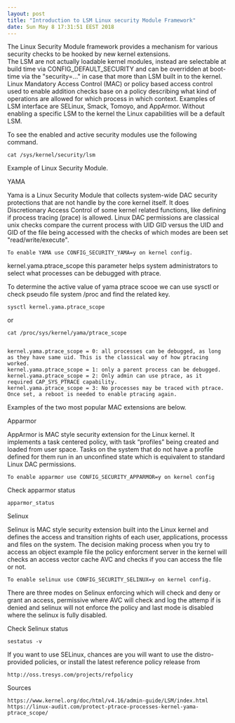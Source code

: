```yaml
---
layout: post
title: "Introduction to LSM Linux security Module Framework"
date: Sun May 8 17:31:51 EEST 2018
---
```

The Linux Security Module framework provides a mechanism for various security checks to be hooked by new kernel extensions.  
The LSM are not actually loadable kernel modules, instead are selectable at build time via CONFIG_DEFAULT_SECURITY and can be overridden at boot-time via the "security=..." in case that more than LSM built in to the kernel.
Linux Mandatory Access Control (MAC) or policy based access control used to enable addition checks base on a policy describing what kind of operations are allowed for which process in which context.
Examples of LSM interface are SELinux, Smack, Tomoyo, and AppArmor. Without enabling a specific LSM to the kernel the Linux capabilities will be a default LSM.

To see the enabled and active security modules use the following command.
	
	cat /sys/kernel/security/lsm

Example of Linux Security Module.

YAMA

Yama is a Linux Security Module that collects system-wide DAC security protections that are not handle by the core kernel itself.
It does Discretionary Access Control of some kernel related functions, like defining if process tracing (prace) is allowed.
Linux DAC permissions are classical unix checks compare the current process with UID GID versus the UID and GID of the file being accessed with the checks of which modes are been set "read/write/execute".

	To enable YAMA use CONFIG_SECURITY_YAMA=y on kernel config.

kernel.yama.ptrace_scope this parameter helps system administrators to select what processes can be debugged with ptrace.

To determine the active value of yama ptrace scooe we can use sysctl or check  pseudo file system /proc and find the related key.

	sysctl kernel.yama.ptrace_scope
	
or

	cat /proc/sys/kernel/yama/ptrace_scope
	
	
	kernel.yama.ptrace_scope = 0: all processes can be debugged, as long as they have same uid. This is the classical way of how ptracing worked.
	kernel.yama.ptrace_scope = 1: only a parent process can be debugged.
	kernel.yama.ptrace_scope = 2: Only admin can use ptrace, as it required CAP_SYS_PTRACE capability.
	kernel.yama.ptrace_scope = 3: No processes may be traced with ptrace. Once set, a reboot is needed to enable ptracing again.


Examples of the two most popular MAC extensions are below.


Apparmor 

AppArmor is MAC style security extension for the Linux kernel. It implements a task centered policy, with task “profiles” being created and loaded from user space. Tasks on the system that do not have a profile defined for them run in an unconfined state which is equivalent to standard Linux DAC permissions.

	To enable apparmor use CONFIG_SECURITY_APPARMOR=y on kernel config

Check apparmor status 
		
	apparmor_status

Selinux
	
Selinux is MAC style security extension built into the Linux kernel and defines the access and transition rights of each user, applications, processs and files on the system. The decision making process when you try to access an object example file the policy enforcment server in the kernel will checks an access vector cache AVC and checks if you can access the file or not. 

	To enable selinux use CONFIG_SECURITY_SELINUX=y on kernel config.	

There are three modes on Selinux enforcing which will check and deny or grant an access, permissive where AVC will check and log the attemp if is denied and selinux will not enforce the policy and last mode is disabled where the selinux is fully disabled. 
	
Check Selinux status

	sestatus -v	
	
If you want to use SELinux, chances are you will want to use the distro-provided policies, or install the latest reference policy release from

	http://oss.tresys.com/projects/refpolicy


Sources
	
	https://www.kernel.org/doc/html/v4.16/admin-guide/LSM/index.html
	https://linux-audit.com/protect-ptrace-processes-kernel-yama-ptrace_scope/

